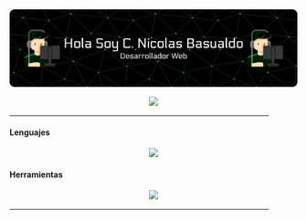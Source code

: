 <img src="https://github.com/CNBasualdo/CNBasualdo/blob/main/GitBanner%20(2).png">

<p align="center">
  <a href="https://github.com/DenverCoder1/readme-typing-svg"><img src="https://readme-typing-svg.herokuapp.com?font=Russo+One&color=03AC4FFF&center=true&vCenter=true&width=600&height=100&lines=Espcializacion;FrontEnd"></a>
</p>

<hr width="90%" >
  
<h4> Lenguajes</h4>
  <p align="center">
    <a href="https://skillicons.dev">
      <img src="https://skillicons.dev/icons?i=html,css,bootstrap,js,react,py,django,git," />
    </a>
  </p>

<h4>Herramientas</h4>
  <p align="center">
    <a href="https://skillicons.dev">
      <img src="https://skillicons.dev/icons?i=vscode,github,postgres,docker," />
    </a>
  </p>

<hr width="90%" >


